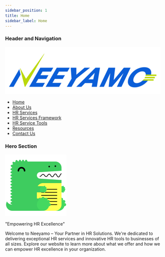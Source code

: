 ```yaml
---
sidebar_position: 1
title: Home
sidebar_label: Home
---
```


### Header and Navigation

![Your Organization's Logo](../static/img/neeyamo_logo.jpg)

- [Home](#)
- [About Us](about-us)
- [HR Services](hr-services)
- [HR Services Framework](hr-services-framework)
- [HR Service Tools](hr-service-tools/absence)
- [Resources](resources)
- [Contact Us](contact-us)

### Hero Section

![Engaging Image or Video](../static/img/docusaurus.png)

"Empowering HR Excellence"

Welcome to Neeyamo – Your Partner in HR Solutions. We're dedicated to delivering exceptional HR services and innovative HR tools to businesses of all sizes. Explore our website to learn more about what we offer and how we can empower HR excellence in your organization.

